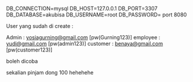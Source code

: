 DB_CONNECTION=mysql
DB_HOST=127.0.0.1
DB_PORT=3307
DB_DATABASE=akubisa
DB_USERNAME=root
DB_PASSWORD=
port 8080

User yang sudah di create :

Admin : yosiagurning@gmail.com [pw(Gurning123)]
employee : yudi@gmail.com [pw(admin123)]
customer : benaya@gmail.com [pw(customer123)]

boleh dicoba

sekalian pinjam dong 100 hehehehe